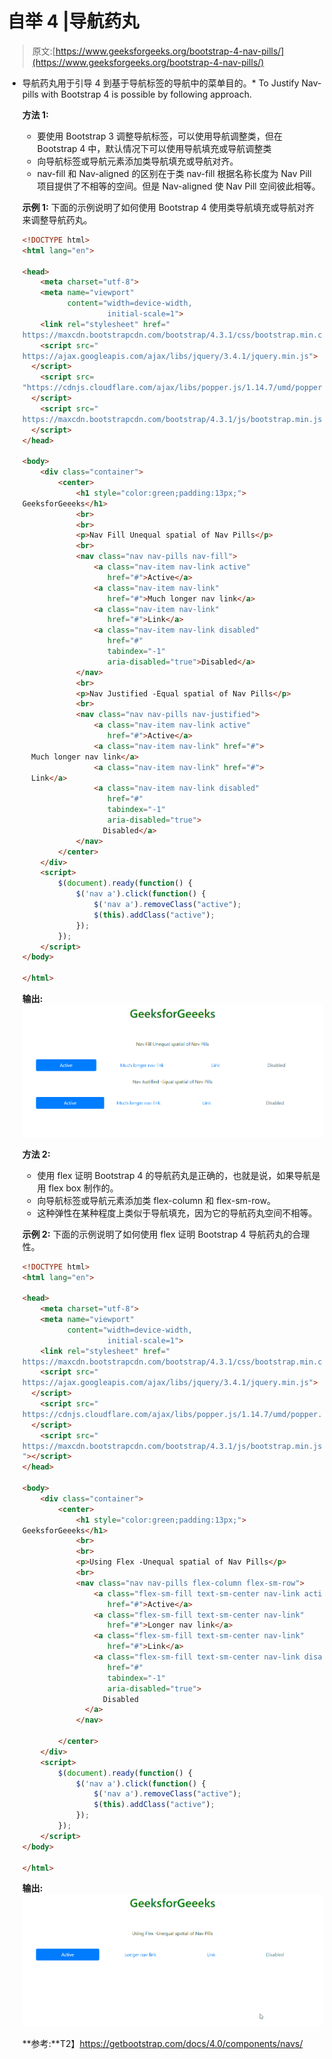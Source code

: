 # 自举 4 |导航药丸

> 原文:[https://www.geeksforgeeks.org/bootstrap-4-nav-pills/](https://www.geeksforgeeks.org/bootstrap-4-nav-pills/)

*   导航药丸用于引导 4 到基于导航标签的导航中的菜单目的。*   To Justify Nav-pills with Bootstrap 4 is possible by following approach.

    **方法 1:**

    *   要使用 Bootstrap 3 调整导航标签，可以使用导航调整类，但在 Bootstrap 4 中，默认情况下可以使用导航填充或导航调整类
    *   向导航标签或导航元素添加类导航填充或导航对齐。
    *   nav-fill 和 Nav-aligned 的区别在于类 nav-fill 根据名称长度为 Nav Pill 项目提供了不相等的空间。但是 Nav-aligned 使 Nav Pill 空间彼此相等。

    **示例 1:**
    下面的示例说明了如何使用 Bootstrap 4 使用类导航填充或导航对齐来调整导航药丸。

    ```html
    <!DOCTYPE html>
    <html lang="en">

    <head>
        <meta charset="utf-8">
        <meta name="viewport" 
              content="width=device-width, 
                       initial-scale=1">
        <link rel="stylesheet" href="
    https://maxcdn.bootstrapcdn.com/bootstrap/4.3.1/css/bootstrap.min.css">
        <script src="
    https://ajax.googleapis.com/ajax/libs/jquery/3.4.1/jquery.min.js">
      </script>
        <script src=
    "https://cdnjs.cloudflare.com/ajax/libs/popper.js/1.14.7/umd/popper.min.js">
      </script>
        <script src="
    https://maxcdn.bootstrapcdn.com/bootstrap/4.3.1/js/bootstrap.min.js">
      </script>
    </head>

    <body>
        <div class="container">
            <center>
                <h1 style="color:green;padding:13px;">
    GeeksforGeeeks</h1>
                <br>
                <br>
                <p>Nav Fill Unequal spatial of Nav Pills</p>
                <br>
                <nav class="nav nav-pills nav-fill">
                    <a class="nav-item nav-link active"
                       href="#">Active</a>
                    <a class="nav-item nav-link"
                       href="#">Much longer nav link</a>
                    <a class="nav-item nav-link" 
                       href="#">Link</a>
                    <a class="nav-item nav-link disabled" 
                       href="#" 
                       tabindex="-1" 
                       aria-disabled="true">Disabled</a>
                </nav>
                <br>
                <p>Nav Justified -Equal spatial of Nav Pills</p>
                <br>
                <nav class="nav nav-pills nav-justified">
                    <a class="nav-item nav-link active"
                       href="#">Active</a>
                    <a class="nav-item nav-link" href="#">
      Much longer nav link</a>
                    <a class="nav-item nav-link" href="#">
      Link</a>
                    <a class="nav-item nav-link disabled" 
                       href="#" 
                       tabindex="-1" 
                       aria-disabled="true">
                      Disabled</a>
                </nav>
            </center>
        </div>
        <script>
            $(document).ready(function() {
                $('nav a').click(function() {
                    $('nav a').removeClass("active");
                    $(this).addClass("active");
                });
            });
        </script>
    </body>

    </html>
    ```

    **输出:**
    ![](img/ae9eb1f37ffd8ca0ef3bf6f4c6c28562.png)

    **方法 2:**

    *   使用 flex 证明 Bootstrap 4 的导航药丸是正确的，也就是说，如果导航是用 flex box 制作的。
    *   向导航标签或导航元素添加类 flex-column 和 flex-sm-row。
    *   这种弹性在某种程度上类似于导航填充，因为它的导航药丸空间不相等。

    **示例 2:**
    下面的示例说明了如何使用 flex 证明 Bootstrap 4 导航药丸的合理性。

    ```html
    <!DOCTYPE html>
    <html lang="en">

    <head>
        <meta charset="utf-8">
        <meta name="viewport" 
              content="width=device-width,
                       initial-scale=1">
        <link rel="stylesheet" href="
    https://maxcdn.bootstrapcdn.com/bootstrap/4.3.1/css/bootstrap.min.css">
        <script src="
    https://ajax.googleapis.com/ajax/libs/jquery/3.4.1/jquery.min.js">
      </script>
        <script src="
    https://cdnjs.cloudflare.com/ajax/libs/popper.js/1.14.7/umd/popper.min.js">
      </script>
        <script src="
    https://maxcdn.bootstrapcdn.com/bootstrap/4.3.1/js/bootstrap.min.js
    "></script>
    </head>

    <body>
        <div class="container">
            <center>
                <h1 style="color:green;padding:13px;">
    GeeksforGeeeks</h1>
                <br>
                <br>
                <p>Using Flex -Unequal spatial of Nav Pills</p>
                <br>
                <nav class="nav nav-pills flex-column flex-sm-row">
                    <a class="flex-sm-fill text-sm-center nav-link active"
                       href="#">Active</a>
                    <a class="flex-sm-fill text-sm-center nav-link" 
                       href="#">Longer nav link</a>
                    <a class="flex-sm-fill text-sm-center nav-link" 
                       href="#">Link</a>
                    <a class="flex-sm-fill text-sm-center nav-link disabled"
                       href="#" 
                       tabindex="-1"
                       aria-disabled="true">
                      Disabled
                  </a>
                </nav>

            </center>
        </div>
        <script>
            $(document).ready(function() {
                $('nav a').click(function() {
                    $('nav a').removeClass("active");
                    $(this).addClass("active");
                });
            });
        </script>
    </body>

    </html>
    ```

    **输出:**
    ![](img/54eb1b9e4d957376edc80e8197b1fcfe.png)

    **参考:**T2】https://getbootstrap.com/docs/4.0/components/navs/